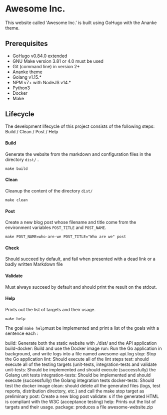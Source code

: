 # Awesome Inc.

This website called 'Awesome Inc.' is built using GoHugo with the Ananke theme.

## Prerequisites

- GoHugo v0.84.0 extended
- GNU Make version 3.81 or 4.0 must be used
- Git (command line) in version 2+
- Ananke theme
- Golang v1.15.*
- NPM v7+ with NodeJS v14.*
- Python3
- Docker
- Make

## Lifecycle

The development lifecycle of this project consists of the following steps: Build / Clean / Post / Help

#### Build

Generate the website from the markdown and configuration files in the directory `dist/` .

`make build`

#### Clean

Cleanup the content of the directory `dist/`

`make clean`

#### Post

Create a new blog post whose filename and title come from the environment variables `POST_TITLE` and `POST_NAME`.

`make POST_NAME=who-are-we POST_TITLE="Who are we" post`

#### Check

Should succeed by default, and fail when presented with a dead link or a badly written Markdown file

#### Validate

Must always succeed by default and should print the result on the stdout.

#### Help

Prints out the list of targets and their usage.

`make help`
 
The goal `make help`must be implemented and print a list of the goals with a sentence each :

build:  Generate both the static website with ./dist/ and the API application
build-docker:  Build and use the Docker image
run:  Run the Go application in background, and write logs into a file named awesome-api.log
stop:  Stop the Go application
lint:  Should execute all of the lint steps
test:  should execute all of the testing targets (unit-tests, integration-tests and validate
unit-tests:  Should be implemented and should execute (successfully) the Golang unit tests
integration-tests:  Should be implemented and should execute (successfully) the Golang integration tests
docker-tests:  Should test the docker image
clean:  should delete all the generated files (logs, test reports, distribution directory, etc.) and call the make stop target as preliminary
post:  Create a new blog post
validate: s if  the generated HTML is compliant with the W3C (acceptance testing)
help:  Prints out the list of targets and their usage.
package:  produces a file awesome-website.zip
